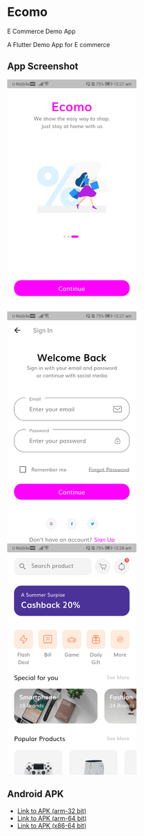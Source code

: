 # Ecomo

E Commerce Demo App

A Flutter Demo App for E commerce

## App Screenshot

<img src="https://raw.githubusercontent.com/dylansalim3/E-Commerce-UI-Flutter/master/resources/screenshots/Screenshot1.jpg" width="300">
<img src="https://raw.githubusercontent.com/dylansalim3/E-Commerce-UI-Flutter/master/resources/screenshots/Screenshot2.jpg" width="300">
<img src="https://raw.githubusercontent.com/dylansalim3/E-Commerce-UI-Flutter/master/resources/screenshots/Screenshot3.jpg" width="300">

## Android APK

- [Link to APK (arm-32 bit)](https://github.com/dylansalim3/E-Commerce-UI-Flutter/blob/master/apk/app-armeabi-v7a-release.apk?raw=true)
- [Link to APK (arm-64 bit)](https://github.com/dylansalim3/E-Commerce-UI-Flutter/blob/master/apk/app-arm64-v8a-release.apk?raw=true)
- [Link to APK (x86-64 bit)](https://github.com/dylansalim3/E-Commerce-UI-Flutter/blob/master/apk/app-x86_64-release.apk?raw=true)